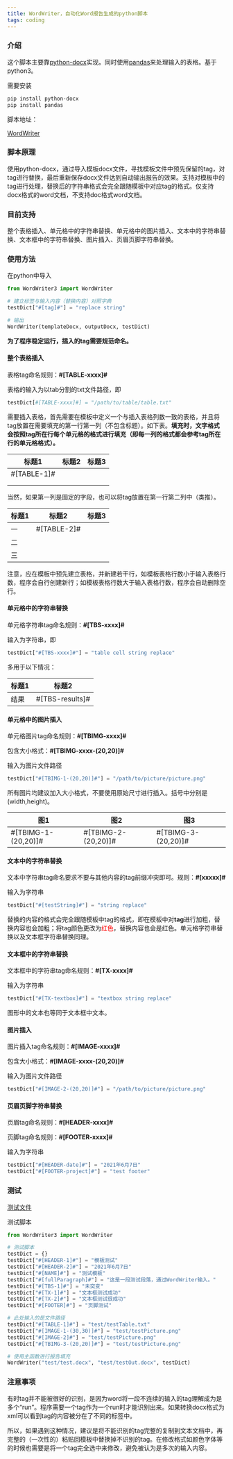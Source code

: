```yaml
---
title: WordWriter，自动化Word报告生成的python脚本
tags: coding
---
```


### 介绍

这个脚本主要靠[python-docx](https://python-docx.readthedocs.io/en/latest/)实现。同时使用[pandas](https://www.pypandas.cn/)来处理输入的表格。基于python3。

需要安装
```bash
pip install python-docx
pip install pandas
```

脚本地址：

[WordWriter](https://github.com/pzweuj/WordWriter)



### 脚本原理

使用python-docx，通过导入模板docx文件，寻找模板文件中预先保留的tag，对tag进行替换，最后重新保存docx文件达到自动输出报告的效果。支持对模板中的tag进行处理，替换后的字符串格式会完全跟随模板中对应tag的格式。仅支持docx格式的word文档，不支持doc格式word文档。



### 目前支持

整个表格插入、单元格中的字符串替换、单元格中的图片插入、文本中的字符串替换、文本框中的字符串替换、图片插入、页眉页脚字符串替换。



### 使用方法

在python中导入
```python
from WordWriter3 import WordWriter

# 建立标签与输入内容（替换内容）对照字典
testDict["#[tag]#"] = "replace string"

# 输出
WordWriter(templateDocx, outputDocx, testDict)
```



**为了程序稳定运行，插入的tag需要规范命名。**



#### 整个表格插入

表格tag命名规则：**#[TABLE-xxxx]#**

表格的输入为以tab分割的txt文件路径，即

```python
testDict[#[TABLE-xxxx]#] = "/path/to/table/table.txt"
```



需要插入表格，首先需要在模板中定义一个与插入表格列数一致的表格，并且将tag放置在需要填充的第一行第一列（不包含标题）。如下表。**填充时，文字格式会按照tag所在行每个单元格的格式进行填充（即每一列的格式都会参考tag所在行的单元格格式）。**

| 标题1       | 标题2 | 标题3 |
| ----------- | ----- | ----- |
| #[TABLE-1]# |       |       |
|             |       |       |
|             |       |       |



当然，如果第一列是固定的字段，也可以将tag放置在第一行第二列中（类推）。

| 标题1 | 标题2       | 标题3 |
| ----- | ----------- | ----- |
| 一    | #[TABLE-2]# |       |
| 二    |             |       |
| 三    |             |       |

注意，应在模板中预先建立表格，并新建若干行，如模板表格行数小于输入表格行数，程序会自行创建新行；如模板表格行数大于输入表格行数，程序会自动删除空行。



#### 单元格中的字符串替换

单元格字符串tag命名规则：**#[TBS-xxxx]#**

输入为字符串，即

```python
testDict["#[TBS-xxxx]#"] = "table cell string replace"
```

多用于以下情况：

| 标题1 | 标题2           |
| ----- | --------------- |
| 结果  | #[TBS-results]# |



#### 单元格中的图片插入

单元格图片tag命名规则：**#[TBIMG-xxxx]#**

包含大小格式：**#[TBIMG-xxxx-(20,20)]#**

输入为图片文件路径

```python
testDict["#[TBIMG-1-(20,20)]#"] = "/path/to/picture/picture.png"
```

所有图片均建议加入大小格式，不要使用原始尺寸进行插入。括号中分别是(width,height)。

| 图1                 | 图2                 | 图3                 |
| ------------------- | ------------------- | ------------------- |
| #[TBIMG-1-(20,20)]# | #[TBIMG-2-(20,20)]# | #[TBIMG-3-(20,20)]# |



#### 文本中的字符串替换

文本中字符串tag命名要求不要与其他内容的tag前缀冲突即可。规则：**#[xxxxx]#**

输入为字符串

```python
testDict["#[testString]#"] = "string replace"
```

替换的内容的格式会完全跟随模板中tag的格式，即在模板中对**tag**进行加粗，替换内容也会加粗；将tag颜色更改为<font color=red>红色</font>，替换内容也会是红色。单元格字符串替换以及文本框字符串替换同理。



#### 文本框中的字符串替换

文本框中的字符串tag命名规则：**#[TX-xxxx]#**

输入为字符串

```python
testDict["#[TX-textbox]#"] = "textbox string replace"
```

图形中的文本也等同于文本框中文本。


#### 图片插入

图片插入tag命名规则：**#[IMAGE-xxxx]#**

包含大小格式：**#[IMAGE-xxxx-(20,20)]#**

输入为图片文件路径

```python
testDict["#[IMAGE-2-(20,20)]#"] = "/path/to/picture/picture.png"
```



#### 页眉页脚字符串替换

页眉tag命名规则：**#[HEADER-xxxx]#**

页脚tag命名规则：**#[FOOTER-xxxx]#**

输入为字符串

```python
testDict["#[HEADER-date]#"] = "2021年6月7日"
testDict["#[FOOTER-project]#"] = "test footer"
```



### 测试

[测试文件](https://github.com/pzweuj/WordWriter/tree/master/test)

测试脚本
```python
from WordWriter3 import WordWriter

# 测试脚本
testDict = {}
testDict["#[HEADER-1]#"] = "模板测试"
testDict["#[HEADER-2]#"] = "2021年6月7日"
testDict["#[NAME]#"] = "测试模板"
testDict["#[fullParagraph]#"] = "这是一段测试段落，通过WordWriter输入。"
testDict["#[TBS-1]#"] = "未突变"
testDict["#[TX-1]#"] = "文本框测试成功"
testDict["#[TX-2]#"] = "文本框测试很成功"
testDict["#[FOOTER]#"] = "页脚测试"

# 此处输入的是文件路径
testDict["#[TABLE-1]#"] = "test/testTable.txt"
testDict["#[IMAGE-1-(30,30)]#"] = "test/testPicture.png"
testDict["#[IMAGE-2]#"] = "test/testPicture.png"
testDict["#[TBIMG-3-(20,20)]#"] = "test/testPicture.png"

# 使用主函数进行报告填充
WordWriter("test/test.docx", "test/testOut.docx", testDict)
```


### 注意事项

有时tag并不能被很好的识别，是因为word将一段不连续的输入的tag理解成为是多个“run”。程序需要一个tag作为一个run时才能识别出来。如果转换docx格式为xml可以看到tag的内容被分在了不同的标签中。

所以，如果遇到这种情况，建议是将不能识别的tag完整的复制到文本文档中，再完整的（一次性的）粘贴回模板中替换掉不识别的tag。在修改格式如颜色字体等的时候也需要是将一个tag完全选中来修改，避免被认为是多次的输入内容。




